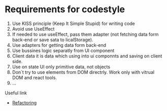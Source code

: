 # Requirements for codestyle

1. Use KISS principle (Keep It Simple Stupid) for writing code
2. Avoid use UseEffect
3. If needed to use useEffect, pass them adapter (not fetching data form back-end or save sata to licalStorage).
4. Use adapters for getting data form back-end
5. Use bussines logic separatly from UI component
6. Client data it is data which using into ui componnts and saving on client side.
7. Use on state UI only primitive data, not objects
8. Don`t try to use elements from DOM directrly. Work only with vitrual DOM and react tools.
9. ...

Useful link

- [Refactoring](https://refactoring.guru/design-patterns/)
